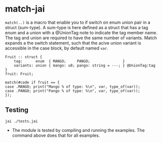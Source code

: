 # match-jai

`match(..)` is a macro that enable you to if switch on enum union pair in a struct (sum-type).
A sum-type is here defined as a struct that has a tag enum and a union with a @UnionTag note to indicate the tag member name. The tag and union are required to have the same number of variants.
Match expands a the switch statement, such that the acive union variant is accessible in the case block, by default named `var`.

```jai
Fruit :: struct {
    tag:      enum  { MANGO;     PANGO;               }
    variants: union { mango: u8; pango: string = ---; } @UnionTag:tag
}
fruit: Fruit;

match(#code if fruit == {
case .MANGO; print("Mango % of type: %\n", var, type_of(var));
case .PANGO; print("Pango % of type: %\n", var, type_of(var));
});
```

## Testing
`jai ./tests.jai`  
- The module is tested by compiling and running the examples. The command above does that for all examples.
